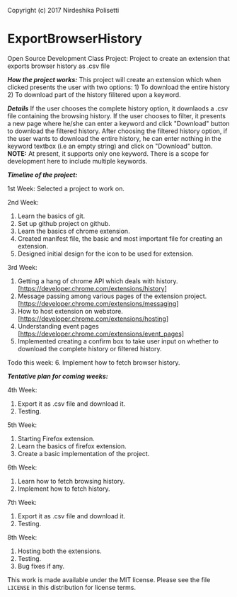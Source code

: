 Copyright (c) 2017 Nirdeshika Polisetti
# ExportBrowserHistory
Open Source Development Class Project: Project to create an extension that exports browser history as .csv file

***How the project works:***
This project will create an extension which when clicked presents the user with two options: 1) To download the entire history
2) To download part of the history filitered upon a keyword.

***Details***
If the user chooses the complete history option, it downlaods a .csv file containing the browsing history.
If the user chooses to filter, it presents a new page where he/she can enter a keyword and click "Download" button to download the filtered history.
After choosing the filtered history option, if the user wants to download the entire history, he can enter nothing in the keyword textbox (i.e an empty string) and click on "Download" button.
**NOTE:**
At present, it supports only one keyword. There is a scope for development here to include multiple keywords.

***Timeline of the project:***

1st Week:
Selected a project to work on.

2nd Week:
1. Learn the basics of git.
2. Set up github project on github.
3. Learn the basics of chrome extension.
4. Created manifest file, the basic and most important file for creating an extension.
5. Designed initial design for the icon to be used for extension.

3rd Week:
1. Getting a hang of chrome API which deals with history. [https://developer.chrome.com/extensions/history]
2. Message passing among various pages of the extension project. [https://developer.chrome.com/extensions/messaging]
3. How to host extension on webstore. [https://developer.chrome.com/extensions/hosting]
4. Understanding event pages [https://developer.chrome.com/extensions/event_pages]
5. Implemented creating a confirm box to take user input on whether to download the complete history or filtered history.

Todo this week:
6. Implement how to fetch browser history.

***Tentative plan for coming weeks:***

4th Week:
1. Export it as .csv file and download it.
2. Testing.

5th Week:
1. Starting Firefox extension.
2. Learn the basics of firefox extension.
3. Create a basic implementation of the project.

6th Week:
1. Learn how to fetch browsing history.
2. Implement how to fetch history.

7th Week:
1. Export it as .csv file and download it.
2. Testing.

8th Week:
1. Hosting both the extensions.
2. Testing.
3. Bug fixes if any.

This work is made available under the MIT license. Please see the file `LICENSE` in this distribution for license terms.
